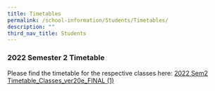 ```yaml
---
title: Timetables
permalink: /school-information/Students/Timetables/
description: ""
third_nav_title: Students
---
```

### 2022 Semester 2 Timetable

Please find the timetable for the respective classes here: [2022 Sem2 Timetable\_Classes\_ver20e\_FINAL (1)](https://evergreensec.moe.edu.sg/wp-content/uploads/2022/06/2022-Sem2-Timetable_Classes_ver20e_FINAL-1.pdf)
